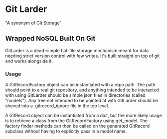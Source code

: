 # Git Larder

"A synonym of Git Storage"

## Wrapped NoSQL Built On Git

GitLarder is a dead-simple flat-file storage mechanism meant for data needing
strict version control with few writes. It's built straight on top of git and
works alongside it.

### Usage

A GitRecordFactory object can be instantiated with a repo path. The path should
point to a real git repository, and anything intended to be interacted with
using GitLarder should be simple json files in directories (called "models").
Any tree not intended to be pointed at with GitLarder should be shoved into a
.gitrecord_ignore file in the top level.

A GitRecord object can be instantiated from a dict, but the more likely usage is
to retrieve a class from the GitRecordFactory using get_model. The factory
finder methods can then be called on the generated GitRecord subclass without
having to explicitly pass in a model name.
